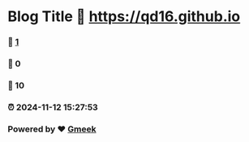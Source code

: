 # Blog Title :link: https://qd16.github.io 
### :page_facing_up: [1](https://qd16.github.io/tag.html) 
### :speech_balloon: 0 
### :hibiscus: 10 
### :alarm_clock: 2024-11-12 15:27:53 
### Powered by :heart: [Gmeek](https://github.com/Meekdai/Gmeek)
